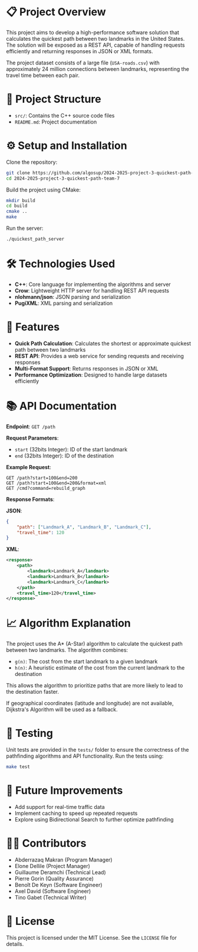 # 📋 Project Overview

This project aims to develop a high-performance software solution that calculates the quickest path between two landmarks in the United States. The solution will be exposed as a REST API, capable of handling requests efficiently and returning responses in JSON or XML formats.

The project dataset consists of a large file (`USA-roads.csv`) with approximately 24 million connections between landmarks, representing the travel time between each pair.

# 📂 Project Structure

- `src/`: Contains the C++ source code files
- `README.md`: Project documentation

# ⚙️ Setup and Installation

Clone the repository:
```sh
git clone https://github.com/algosup/2024-2025-project-3-quickest-path-team-7.git
cd 2024-2025-project-3-quickest-path-team-7
```

Build the project using CMake:
```sh
mkdir build
cd build
cmake ..
make
```

Run the server:
```sh
./quickest_path_server
```

# 🛠 Technologies Used

- **C++**: Core language for implementing the algorithms and server
- **Crow**: Lightweight HTTP server for handling REST API requests
- **nlohmann/json**: JSON parsing and serialization
- **PugiXML**: XML parsing and serialization

# 🚀 Features

- **Quick Path Calculation**: Calculates the shortest or approximate quickest path between two landmarks
- **REST API**: Provides a web service for sending requests and receiving responses
- **Multi-Format Support**: Returns responses in JSON or XML
- **Performance Optimization**: Designed to handle large datasets efficiently

# 📚 API Documentation

**Endpoint**: `GET /path`

**Request Parameters**:
- `start` (32bits Integer): ID of the start landmark
- `end` (32bits Integer): ID of the destination

**Example Request**:
```
GET /path?start=100&end=200
GET /path?start=100&end=200&format=xml
GET /cmd?command=rebuild_graph
```

**Response Formats**:

**JSON**:
```json
{
    "path": ["Landmark_A", "Landmark_B", "Landmark_C"],
    "travel_time": 120
}
```

**XML**:
```xml
<response>
    <path>
        <landmark>Landmark_A</landmark>
        <landmark>Landmark_B</landmark>
        <landmark>Landmark_C</landmark>
    </path>
    <travel_time>120</travel_time>
</response>
```

# 📈 Algorithm Explanation

The project uses the A* (A-Star) algorithm to calculate the quickest path between two landmarks. The algorithm combines:

- `g(n)`: The cost from the start landmark to a given landmark
- `h(n)`: A heuristic estimate of the cost from the current landmark to the destination

This allows the algorithm to prioritize paths that are more likely to lead to the destination faster.

If geographical coordinates (latitude and longitude) are not available, Dijkstra's Algorithm will be used as a fallback.

# 🧪 Testing

Unit tests are provided in the `tests/` folder to ensure the correctness of the pathfinding algorithms and API functionality. Run the tests using:
```sh
make test
```

# 📝 Future Improvements

- Add support for real-time traffic data
- Implement caching to speed up repeated requests
- Explore using Bidirectional Search to further optimize pathfinding

# 👨‍💻 Contributors

- Abderrazaq Makran (Program Manager)
- Elone Dellile (Project Manager)
- Guillaume Deramchi (Technical Lead)
- Pierre Gorin (Quality Assurance)
- Benoît De Keyn (Software Engineer)
- Axel David (Software Engineer)
- Tino Gabet (Technical Writer)

# 📄 License

This project is licensed under the MIT License. See the `LICENSE` file for details.
